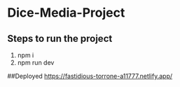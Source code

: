 # Dice-Media-Project

## Steps to run the project
1) npm i
2) npm run dev


##Deployed
https://fastidious-torrone-a11777.netlify.app/
